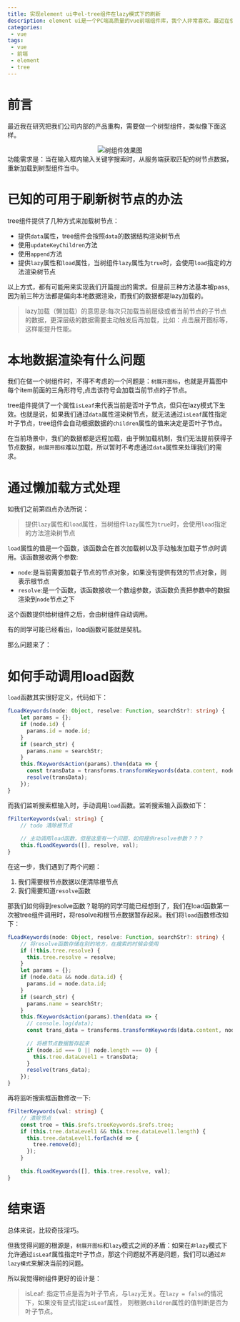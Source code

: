 ```yaml
---
title: 实现element ui中el-tree组件在lazy模式下的刷新
description: element ui是一个PC端高质量的vue前端组件库，我个人非常喜欢。最近在使用tree组件时碰到一些麻烦——没有直接的API可以方便地在lazy模式下实现整树的节点重新加载。我们来看看怎么样实现这样的需求。
categories:
 - vue
tags:
 - vue
 - 前端
 - element
 - tree
---
```

# 前言
最近我在研究把我们公司内部的产品重构，需要做一个树型组件，类似像下面这样。
<div align="center">
	<img src="{{site.baseurl}}/assets/images/2019/09/1568613408954.jpg" alt="树组件效果图">
</div>
功能需求是：当在输入框内输入关键字搜索时，从服务端获取匹配的树节点数据，重新加载到树型组件当中。

# 已知的可用于刷新树节点的办法
tree组件提供了几种方式来加载树节点：
- 提供`data`属性，tree组件会按照`data`的数据结构渲染树节点
- 使用`updateKeyChildren`方法
- 使用`append`方法
- 提供`lazy`属性和`load`属性，当树组件`lazy`属性为`true`时，会使用`load`指定的方法渲染树节点

以上方式，都有可能用来实现我们开篇提出的需求。但是前三种方法基本被pass,因为前三种方法都是偏向本地数据渲染，而我们的数据都是lazy加载的。
> lazy加载（懒加载）的意思是:每次只加载当前层级或者当前节点的子节点的数据，更深层级的数据需要主动触发后再加载，比如：点击展开图标等，这样能提升性能。

# 本地数据渲染有什么问题
我们在做一个树组件时，不得不考虑的一个问题是：`树展开图标`，也就是开篇图中每个item前面的三角形符号,点击该符号会加载当前节点的子节点。

tree组件提供了一个属性`isLeaf`来代表当前是否叶子节点，但只在lazy模式下生效。也就是说，如果我们通过`data`属性渲染树节点，就无法通过`isLeaf`属性指定叶子节点，tree组件会自动根据数据的`children`属性的值来决定是否叶子节点。

在当前场景中，我们的数据都是远程加载，由于懒加载机制，我们无法提前获得子节点数据，`树展开图标`难以加载，所以暂时不考虑通过`data`属性来处理我们的需求。

# 通过懒加载方式处理
如我们之前第四点办法所说：
> 提供`lazy`属性和`load`属性，当树组件`lazy`属性为`true`时，会使用`load`指定的方法渲染树节点

`load`属性的值是一个函数，该函数会在首次加载树以及手动触发加载子节点时调用。该函数接收两个参数:
- `node`:是当前需要加载子节点的节点对象，如果没有提供有效的节点对象，则表示根节点
- `resolve`:是一个函数，该函数接收一个数组参数，该函数负责把参数中的数据渲染到`node`节点之下

这个函数提供给树组件之后，会由树组件自动调用。

有的同学可能已经看出，load函数可能就是契机。

那么问题来了：

# 如何手动调用load函数
`load`函数其实很好定义，代码如下：
```typescript
fLoadKeywords(node: Object, resolve: Function, searchStr?: string) {
    let params = {};
    if (node.id) {
      params.id = node.id;
    }
    if (search_str) {
      params.name = searchStr;
    }
    this.fKeywordsAction(params).then(data => {
      const transData = transforms.transformKeywords(data.content, node.id);
      resolve(transData);
    });
}
```

而我们监听搜索框输入时，手动调用`load`函数。监听搜索输入函数如下：
```typescript
fFilterKeywords(val: string) {
    // todo 清除根节点
    
    // 主动调用load函数，但是这里有一个问题，如何提供resolve参数？？？
    this.fLoadKeywords([], resolve, val);
}
```

在这一步，我们遇到了两个问题：
1. 我们需要根节点数据以便清除根节点
2. 我们需要知道`resolve`函数

那我们如何得到resolve函数？聪明的同学可能已经想到了，我们在load函数第一次被tree组件调用时，将resolve和根节点数据暂存起来。我们将`load`函数修改如下：
```typescript
fLoadKeywords(node: Object, resolve: Function, searchStr?: string) {
    // 将resolve函数存储在别的地方，在搜索的时候会使用
    if (!this.tree.resolve) {
      this.tree.resolve = resolve;
    }
    let params = {};
    if (node.data && node.data.id) {
      params.id = node.data.id;
    }
    if (search_str) {
      params.name = searchStr;
    }
    this.fKeywordsAction(params).then(data => {
      // console.log(data);
      const trans_data = transforms.transformKeywords(data.content, node.id);
      
      // 将根节点数据暂存起来
      if (node.id === 0 || node.length === 0) {
        this.tree.dataLevel1 = transData;
      }
      resolve(trans_data);
    });
}
```

再将监听搜索框函数修改一下:
```typescript
fFilterKeywords(val: string) {
    // 清除节点
    const tree = this.$refs.treeKeywords.$refs.tree;
    if (this.tree.dataLevel1 && this.tree.dataLevel1.length) {
      this.tree.dataLevel1.forEach(d => {
        tree.remove(d);
      });
    }
    
    this.fLoadKeywords([], this.tree.resolve, val);
}
```

# 结束语
总体来说，比较奇技淫巧。

但我觉得问题的根源是，`树展开图标`和`lazy`模式之间的矛盾：如果在`非lazy`模式下允许通过`isLeaf`属性指定叶子节点，那这个问题就不再是问题，我们可以通过`非lazy模式`来解决当前的问题。

所以我觉得树组件更好的设计是：
> isLeaf: 指定节点是否为叶子节点，与`lazy`无关。在`lazy = false`的情况下，如果没有显式指定`isLeaf`属性， 则根据`children`属性的值判断是否为叶子节点。